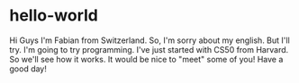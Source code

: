 # hello-world

Hi Guys
I'm Fabian from Switzerland. So, I'm sorry about my english. But I'll try.
I'm going to try programming. I've just started with CS50 from Harvard. So we'll see how it works.
It would be nice to "meet" some of you! 
Have a good day!
